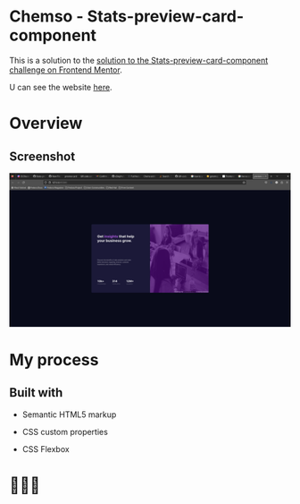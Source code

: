 # Chemso - Stats-preview-card-component
This is a solution to the [solution to the Stats-preview-card-component challenge on Frontend Mentor](https://www.frontendmentor.io/challenges/stats-preview-card-component-8JqbgoU62).

U can see the website [here]( https://chemsodev.github.io/Stats-preview-card-component/).
# Overview
## Screenshot
![website screenshoot](Screenshot.png?raw=true "screenshoot")
# My process
## Built with

 * Semantic HTML5 markup
  
 * CSS custom properties
  
 * CSS Flexbox

# 💪💥🔥
   
